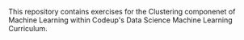 This repository contains exercises for the Clustering componenet of Machine Learning within Codeup's Data Science Machine Learning Curriculum.